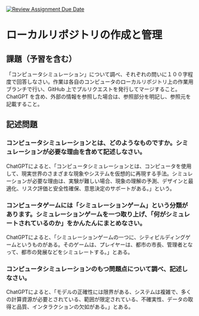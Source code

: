 [![Review Assignment Due Date](https://classroom.github.com/assets/deadline-readme-button-24ddc0f5d75046c5622901739e7c5dd533143b0c8e959d652212380cedb1ea36.svg)](https://classroom.github.com/a/wXVH1iCY)
# ローカルリポジトリの作成と管理

## 課題（予習を含む）

「コンピュータシミュレーション」について調べ、それぞれの問いに１００字程度で回答しなさい。作業は各自のコンピュータのローカルリポジトリ上の作業用ブランチで行い、GitHub 上でプルリクエストを発行してマージすること。ChatGPT を含め、外部の情報を参照した場合は、参照部分を明記し、参照元を記載すること。

## 記述問題

### コンピュータシミュレーションとは、どのようなものですか。シミュレーションが必要な理由を含めて記述しなさい。
ChatGPTによると、「コンピュータシミュレーションとは、コンピュータを使用して、現実世界のさまざまな現象やシステムを仮想的に再現する手法。シミュレーションが必要な理由は、実験が難しい場合、現象の理解の予測、デザインと最適化、リスク評価と安全性確保、意思決定のサポートがある。」という。

### コンピュータゲームには「シミュレーションゲーム」という分類があります。シミュレーションゲームを一つ取り上げ、「何がシミュレートされているのか」をかんたんにまとめなさい。
ChatGPTによると、「シミュレーションゲームの一つに、シティビルディングゲームというものがある。そのゲームは、プレイヤーは、都市の市長、管理者となって、都市の発展などをシミュレートする。」とある。


### コンピュータシミュレーションのもつ問題点について調べ、記述しなさい。
ChatGPTによると、「モデルの正確性には限界がある、システムは複雑で、多くの計算資源が必要とされている、範囲が限定されている、不確実性、データの取得と品質、インタラクションの欠如がある。」とある。
